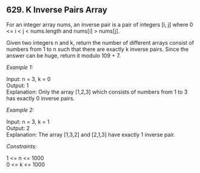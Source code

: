 ## 629. K Inverse Pairs Array

For an integer array nums, an inverse pair is a pair of integers [i, j] where 0 <= i < j < nums.length and nums[i] > nums[j].

Given two integers n and k, return the number of different arrays consist of numbers from 1 to n such that there are exactly k inverse pairs. Since the answer can be huge, return it modulo 109 + 7.

 

*Example 1:*

Input: n = 3, k = 0\
Output: 1\
Explanation: Only the array [1,2,3] which consists of numbers from 1 to 3 has exactly 0 inverse pairs.

*Example 2:*

Input: n = 3, k = 1\
Output: 2\
Explanation: The array [1,3,2] and [2,1,3] have exactly 1 inverse pair.
 

*Constraints:*

1 <= n <= 1000\
0 <= k <= 1000
